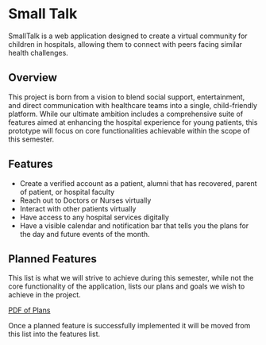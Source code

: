 # Small Talk
SmallTalk is a web application designed to create a virtual community for children in hospitals, allowing them to connect with peers facing similar health challenges.

## Overview
This project is born from a vision to blend social support, entertainment, and direct communication with healthcare teams into a single, child-friendly platform. While our ultimate ambition includes a comprehensive suite of features aimed at enhancing the hospital experience for young patients, this prototype will focus on core functionalities achievable within the scope of this semester.

## Features
- Create a verified account as a patient, alumni that has recovered, parent of patient, or hospital faculty
- Reach out to Doctors or Nurses virtually
- Interact with other patients virtually
- Have access to any hospital services digitally
- Have a visible calendar and notification bar that tells you the plans for the day and future events of the month.

## Planned Features
This list is what we will strive to achieve during this semester, while not the core functionality of the application, lists our plans and goals we wish to achieve in the project. 

[PDF of Plans](https://github.com/UNLV-CS472-672/2024-S-GROUP4-SMTK/blob/main/docs/img/PlannedFeatures.pdf)

Once a planned feature is successfully implemented it will be moved from this list into the features list.